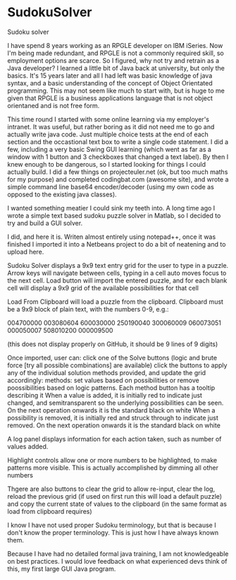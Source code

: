 # SudokuSolver
Sudoku solver

I have spend 8 years working as an RPGLE developer on IBM iSeries. Now I'm being made redundant, and RPGLE is not a commonly required skill, so employment options are scarce.
So I figured, why not try and retrain as a Java developer?
I learned a little bit of Java back at university, but only the basics. It's 15 years later and all I had left was basic knowledge of java syntax, and a basic understanding of the concept of Object Orientated programming. This may not seem like much to start with, but is huge to me given that RPGLE is a business applications language that is not object orientaned and is not free form.

This time round I started with some online learning via my employer's intranet. It was useful, but rather boring as it did not need me to go and actually write java code. Just multiple choice tests at the end of each section and the occastional text box to write a single code statement.
I did a few, including a very basic Swing GUI learning (which went as far as a window with 1 button and 3 checkboxes that changed a text label). By then I knew enough to be dangerous, so I started looking for things I could actually build. I did a few things on projecteuler.net (ok, but too much maths for my purpose) and completed codingbat.com (awesome site), and wrote a simple command line base64 encoder/decoder (using my own code as opposed to the existing java classes).

I wanted something meatier I could sink my teeth into. A long time ago I wrote a simple text based sudoku puzzle solver in Matlab, so I decided to try and build a GUI solver.

I did, and here it is. Writen almost entirely using notepad++, once it was finished I imported it into a Netbeans project to do a bit of neatening and to upload here.


Sudoku Solver displays a 9x9 text entry grid for the user to type in a puzzle. Arrow keys will navigate between cells, typing in a cell auto moves focus to the next cell. Load button will import the entered puzzle, and for each blank cell will display a 9x9 grid of the available possibilities for that cell

Load From Clipboard will load a puzzle from the clipboard. Clipboard must be a 9x9 block of plain text, with the numbers 0-9, e.g.: 

004700000
003080604
600030000
250190040
300060009
060073051
000050007
508010200
000009500

(this does not display properly on GitHub, it should be 9 lines of 9 digits)

Once imported, user can:
  click one of the Solve buttons (logic and brute force [try all possible combinations] are available)
  click the buttons to apply any of the individual solution methods provided, and update the grid accordingly:
    methods:
      set values based on possibilities
      or remove poossibilities based on logic patterns.
    Each method button has a tooltip describing it
    When a value is added, it is initially red to indicate just changed, and semitransparent so the underlying possibilities can be seen. On the next operation onwards it is the standard black on white
    When a possibility is removed, it is initially red and struck through to indicate just removed. On the next operation onwards it is the standard black on white

A log panel displays information for each action taken, such as number of values added.

Highlight controls allow one or more numbers to be highlighted, to make patterns more visible. This is actually accomplished by dimming all other numbers

Thgere are also buttons to clear the grid to allow re-input, clear the log, reload the previous grid (if used on first run this will load a default puzzle) and copy the current state of values to the clipboard (in the same format as load from clipboard requires)

I know I have not used proper Sudoku terminology, but that is because I don't know the proper terminology. This is just how I have always known them.



Because I have had no detailed formal java training, I am not knowledgeable on best practices. I would love feedback on what experienced devs think of this, my first large GUI Java program.
